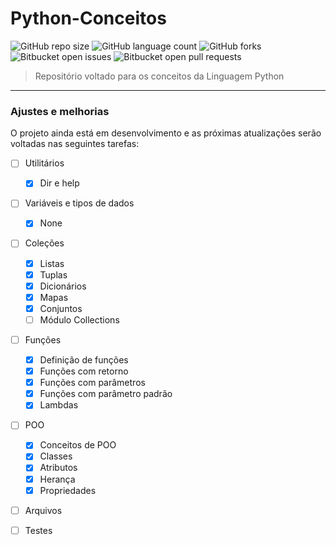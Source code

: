 # Python-Conceitos

![GitHub repo size](https://img.shields.io/github/repo-size/DavidSilveira80/Python-Conceitos?style=for-the-badge)
![GitHub language count](https://img.shields.io/github/languages/count/DavidSilveira80/Python-Conceitos?style=for-the-badge)
![GitHub forks](https://img.shields.io/github/forks/DavidSilveira80/Python-Conceitos?style=for-the-badge)
![Bitbucket open issues](https://img.shields.io/bitbucket/issues/DavidSilveira80/Python-Conceitos?style=for-the-badge)
![Bitbucket open pull requests](https://img.shields.io/bitbucket/pr-raw/DavidSilveira80/Python-Conceitos?style=for-the-badge)



> Repositório voltado para os conceitos da Linguagem Python
---

### Ajustes e melhorias

O projeto ainda está em desenvolvimento e as próximas atualizações serão voltadas nas seguintes tarefas:

- [ ] Utilitários
  - [X] Dir e help
- [ ] Variáveis e tipos de dados
    - [X] None
- [ ] Coleções
    - [X] Listas
    - [X] Tuplas
    - [X] Dicionários
    - [X] Mapas
    - [X] Conjuntos
    - [ ] Módulo Collections
- [ ] Funções
    - [X] Definição de funções
    - [X] Funções com retorno
    - [X] Funções com parâmetros
    - [X] Funções com parâmetro padrão
    - [X] Lambdas
- [ ] POO
     - [X] Conceitos de POO
     - [X] Classes
     - [X] Atributos
     - [X] Herança
     - [X] Propriedades
- [ ] Arquivos 
- [ ] Testes







